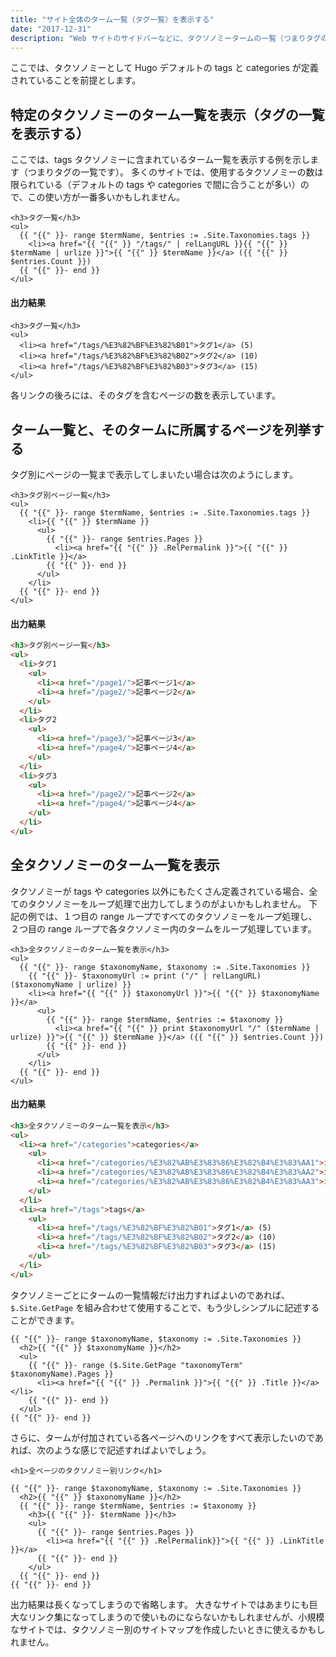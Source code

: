 ```yaml
---
title: "サイト全体のターム一覧（タグ一覧）を表示する"
date: "2017-12-31"
description: "Web サイトのサイドバーなどに、タクソノミータームの一覧（つまりタグの一覧、タグクラウドなど）を表示しておくと、同じ系統の記事に素早くアクセスできて便利です。"
---
```


ここでは、タクソノミーとして Hugo デフォルトの tags と categories が定義されていることを前提とします。


特定のタクソノミーのターム一覧を表示（タグの一覧を表示する）
----

ここでは、tags タクソノミーに含まれているターム一覧を表示する例を示します（つまりタグの一覧です）。
多くのサイトでは、使用するタクソノミーの数は限られている（デフォルトの tags や categories で間に合うことが多い）ので、この使い方が一番多いかもしれません。

~~~
<h3>タグ一覧</h3>
<ul>
  {{ "{{" }}- range $termName, $entries := .Site.Taxonomies.tags }}
    <li><a href="{{ "{{" }} "/tags/" | relLangURL }}{{ "{{" }} $termName | urlize }}">{{ "{{" }} $termName }}</a> ({{ "{{" }} $entries.Count }})
  {{ "{{" }}- end }}
</ul>
~~~

#### 出力結果

~~~
<h3>タグ一覧</h3>
<ul>
  <li><a href="/tags/%E3%82%BF%E3%82%B01">タグ1</a> (5)
  <li><a href="/tags/%E3%82%BF%E3%82%B02">タグ2</a> (10)
  <li><a href="/tags/%E3%82%BF%E3%82%B03">タグ3</a> (15)
</ul>
~~~

各リンクの後ろには、そのタグを含むページの数を表示しています。


ターム一覧と、そのタームに所属するページを列挙する
----

タグ別にページの一覧まで表示してしまいたい場合は次のようにします。

~~~
<h3>タグ別ページ一覧</h3>
<ul>
  {{ "{{" }}- range $termName, $entries := .Site.Taxonomies.tags }}
    <li>{{ "{{" }} $termName }}
      <ul>
        {{ "{{" }}- range $entries.Pages }}
          <li><a href="{{ "{{" }} .RelPermalink }}">{{ "{{" }} .LinkTitle }}</a>
        {{ "{{" }}- end }}
      </ul>
    </li>
  {{ "{{" }}- end }}
</ul>
~~~

#### 出力結果

~~~ html
<h3>タグ別ページ一覧</h3>
<ul>
  <li>タグ1
    <ul>
      <li><a href="/page1/">記事ページ1</a>
      <li><a href="/page2/">記事ページ2</a>
    </ul>
  </li>
  <li>タグ2
    <ul>
      <li><a href="/page3/">記事ページ3</a>
      <li><a href="/page4/">記事ページ4</a>
    </ul>
  </li>
  <li>タグ3
    <ul>
      <li><a href="/page2/">記事ページ2</a>
      <li><a href="/page4/">記事ページ4</a>
    </ul>
  </li>
</ul>
~~~


全タクソノミーのターム一覧を表示
----

タクソノミーが tags や categories 以外にもたくさん定義されている場合、全てのタクソノミーをループ処理で出力してしまうのがよいかもしれません。
下記の例では、１つ目の range ループですべてのタクソノミーをループ処理し、２つ目の range ループで各タクソノミー内のタームをループ処理しています。

~~~
<h3>全タクソノミーのターム一覧を表示</h3>
<ul>
  {{ "{{" }}- range $taxonomyName, $taxonomy := .Site.Taxonomies }}
    {{ "{{" }}- $taxonomyUrl := print ("/" | relLangURL) ($taxonomyName | urlize) }}
    <li><a href="{{ "{{" }} $taxonomyUrl }}">{{ "{{" }} $taxonomyName }}</a>
      <ul>
        {{ "{{" }}- range $termName, $entries := $taxonomy }}
          <li><a href="{{ "{{" }} print $taxonomyUrl "/" ($termName | urlize) }}">{{ "{{" }} $termName }}</a> ({{ "{{" }} $entries.Count }})
        {{ "{{" }}- end }}
      </ul>
    </li>
  {{ "{{" }}- end }}
</ul>
~~~

#### 出力結果

~~~ html
<h3>全タクソノミーのターム一覧を表示</h3>
<ul>
  <li><a href="/categories">categories</a>
    <ul>
      <li><a href="/categories/%E3%82%AB%E3%83%86%E3%82%B4%E3%83%AA1">カテゴリ1</a> (7)
      <li><a href="/categories/%E3%82%AB%E3%83%86%E3%82%B4%E3%83%AA2">カテゴリ2</a> (3)
      <li><a href="/categories/%E3%82%AB%E3%83%86%E3%82%B4%E3%83%AA3">カテゴリ3</a> (9)
    </ul>
  </li>
  <li><a href="/tags">tags</a>
    <ul>
      <li><a href="/tags/%E3%82%BF%E3%82%B01">タグ1</a> (5)
      <li><a href="/tags/%E3%82%BF%E3%82%B02">タグ2</a> (10)
      <li><a href="/tags/%E3%82%BF%E3%82%B03">タグ3</a> (15)
    </ul>
  </li>
</ul>
~~~

タクソノミーごとにタームの一覧情報だけ出力すればよいのであれば、`$.Site.GetPage` を組み合わせて使用することで、もう少しシンプルに記述することができます。

~~~
{{ "{{" }}- range $taxonomyName, $taxonomy := .Site.Taxonomies }}
  <h2>{{ "{{" }} $taxonomyName }}</h2>
  <ul>
    {{ "{{" }}- range ($.Site.GetPage "taxonomyTerm" $taxonomyName).Pages }}
      <li><a href="{{ "{{" }} .Permalink }}">{{ "{{" }} .Title }}</a></li>
    {{ "{{" }}- end }}
  </ul>
{{ "{{" }}- end }}
~~~

さらに、タームが付加されている各ページへのリンクをすべて表示したいのであれば、次のような感じで記述すればよいでしょう。

~~~
<h1>全ページのタクソノミー別リンク</h1>

{{ "{{" }}- range $taxonomyName, $taxonomy := .Site.Taxonomies }}
  <h2>{{ "{{" }} $taxonomyName }}</h2>
  {{ "{{" }}- range $termName, $entries := $taxonomy }}
    <h3>{{ "{{" }}- $termName }}</h3>
    <ul>
      {{ "{{" }}- range $entries.Pages }}
        <li><a href="{{ "{{" }} .RelPermalink}}">{{ "{{" }} .LinkTitle }}</a>
      {{ "{{" }}- end }}
    </ul>
  {{ "{{" }}- end }}
{{ "{{" }}- end }}
~~~

出力結果は長くなってしまうので省略します。
大きなサイトではあまりにも巨大なリンク集になってしまうので使いものにならないかもしれませんが、小規模なサイトでは、タクソノミー別のサイトマップを作成したいときに使えるかもしれません。

